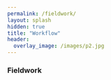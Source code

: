 ```yaml
---
permalink: /fieldwork/
layout: splash
hidden: true
title: "Workflow"
header:
  overlay_image: /images/p2.jpg
---
```


### Fieldwork



